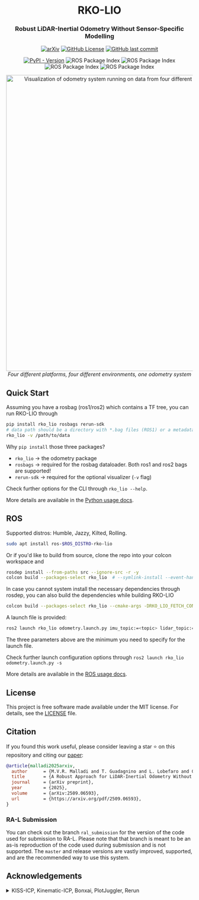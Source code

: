 <h1 align="center">
  RKO-LIO
</h1>
<h3 align="center">Robust LiDAR-Inertial Odometry Without Sensor-Specific Modelling</h3>

<div align="center">

[![arXiv](https://img.shields.io/badge/arXiv-2509.06593-b31b1b.svg)](https://arxiv.org/abs/2509.06593) [![GitHub License](https://img.shields.io/github/license/PRBonn/rko_lio)](/LICENSE) [![GitHub last commit](https://img.shields.io/github/last-commit/PRBonn/rko_lio)](/)

[![PyPI - Version](https://img.shields.io/pypi/v/rko_lio?color=blue)](https://pypi.org/project/rko-lio/) ![ROS Package Index](https://img.shields.io/ros/v/humble/rko_lio) ![ROS Package Index](https://img.shields.io/ros/v/jazzy/rko_lio) ![ROS Package Index](https://img.shields.io/ros/v/kilted/rko_lio) ![ROS Package Index](https://img.shields.io/ros/v/rolling/rko_lio)

</div>

<p align="center">
  <a href="https://www.youtube.com/watch?v=NNpzXdf9XmU" target="_blank">
    <img src="/docs/_static/example_multiple_platforms_shadow.png" alt="Visualization of odometry system running on data from four different platforms in four different environments" style="max-width: 100%; height: auto;" width="800"/>
  </a>
  <br />
  <em>Four different platforms, four different environments, one odometry system</em>
</p>

## Quick Start

<!-- [demo video here] -->

Assuming you have a rosbag (ros1/ros2) which contains a TF tree, you can run RKO-LIO through

```bash
pip install rko_lio rosbags rerun-sdk
# data path should be a directory with *.bag files (ROS1) or a metadata.yaml (ROS2)
rko_lio -v /path/to/data
```

Why `pip install` those three packages?
- `rko_lio` -> the odometry package
- `rosbags` -> required for the rosbag dataloader. Both ros1 and ros2 bags are supported!
- `rerun-sdk` -> required for the optional visualizer (`-v` flag)

Check further options for the CLI through `rko_lio --help`.

More details are available in the [Python usage docs](https://prbonn.github.io/rko_lio/pages/python/usage.html).

## ROS

Supported distros: Humble, Jazzy, Kilted, Rolling.

```bash
sudo apt install ros-$ROS_DISTRO-rko-lio
```

Or if you'd like to build from source, clone the repo into your colcon workspace and

```bash
rosdep install --from-paths src --ignore-src -r -y
colcon build --packages-select rko_lio  # --symlink-install --event-handlers console_direct+
```

In case you cannot system install the necessary dependencies through rosdep, you can also build the dependencies while building RKO-LIO

```bash
colcon build --packages-select rko_lio --cmake-args -DRKO_LIO_FETCH_CONTENT_DEPS=ON
```

A launch file is provided:

```bash
ros2 launch rko_lio odometry.launch.py imu_topic:=<topic> lidar_topic:=<topic> base_frame:=base_link
```

The three parameters above are the minimum you need to specify for the launch file.

Check further launch configuration options through `ros2 launch rko_lio odometry.launch.py -s`

More details are available in the [ROS usage docs](https://prbonn.github.io/rko_lio/pages/ros/usage.html).

## License

This project is free software made available under the MIT license. For details, see the [LICENSE](LICENSE) file.

## Citation

If you found this work useful, please consider leaving a star :star: on this repository and citing our [paper](https://arxiv.org/abs/2509.06593):

```bib
@article{malladi2025arxiv,
  author      = {M.V.R. Malladi and T. Guadagnino and L. Lobefaro and C. Stachniss},
  title       = {A Robust Approach for LiDAR-Inertial Odometry Without Sensor-Specific Modeling},
  journal     = {arXiv preprint},
  year        = {2025},
  volume      = {arXiv:2509.06593},
  url         = {https://arxiv.org/pdf/2509.06593},
}
```

### RA-L Submission

You can check out the branch `ral_submission` for the version of the code used for submission to RA-L. Please note that that branch is meant to be an as-is reproduction of the code used during submission and is not supported. The `master` and release versions are vastly improved, supported, and are the recommended way to use this system.

## Acknowledgements

<details>
<summary>KISS-ICP, Kinematic-ICP, Bonxai, PlotJuggler, Rerun</summary>

This package is inspired by and would not be possible without the work of [KISS-ICP](https://github.com/PRBonn/kiss-icp) and [Kinematic-ICP](https://github.com/PRBonn/kinematic-icp).
Additionally, we use and rely heavily on, either in the package itself or during development, [Bonxai](https://github.com/facontidavide/Bonxai), [PlotJuggler](https://github.com/facontidavide/PlotJuggler), [Rerun](https://github.com/rerun-io/rerun), and of course ROS itself.

A special mention goes out to [Rerun](https://rerun.io/) for providing an extremely easy-to-use but highly performative visualization system. Without this, I probably would not have made a python interface at all.

</details>
